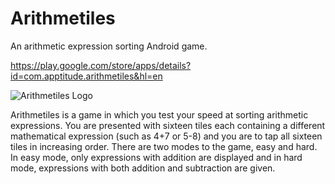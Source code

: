 # Arithmetiles
An arithmetic expression sorting Android game.

https://play.google.com/store/apps/details?id=com.apptitude.arithmetiles&hl=en

![Arithmetiles Logo](https://lh3.googleusercontent.com/zNouKKOez7nHmQMgFhzMGSuOP2QT5sT3XtI8Hwzl7Q0rWtRYNkHkk2qFwhGlNglogj7S=w300-rw)

Arithmetiles is a game in which you test your speed at sorting arithmetic expressions. You are presented with sixteen tiles each containing a different mathematical expression (such as 4+7 or 5-8) and you are to tap all sixteen tiles in increasing order. There are two modes to the game, easy and hard. In easy mode, only expressions with addition are displayed and in hard mode, expressions with both addition and subtraction are given.
